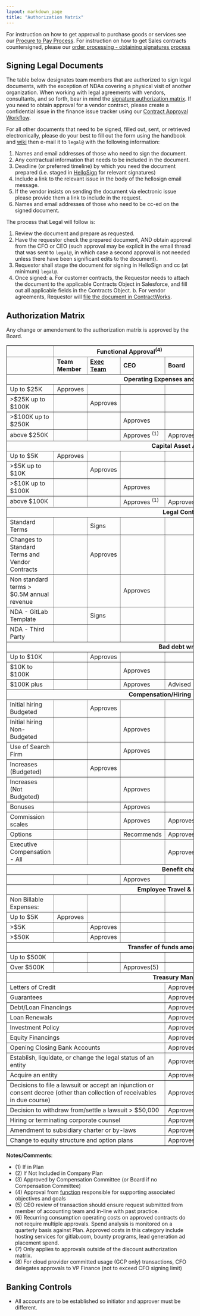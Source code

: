 ```yaml
---
layout: markdown_page
title: "Authorization Matrix"
---
```

For instruction on how to get approval to purchase goods or services see our [Procure to Pay Process](/handbook/finance/procure-to-pay/).
For instruction on how to get Sales contracts countersigned, please our [order processing - obtaining signatures process](https://about.gitlab.com/handbook/business-ops/order-processing/#obtain-signatures)

## Signing Legal Documents

The table below designates team members that are authorized to sign legal documents, with the exception of NDAs covering a physical visit of another organization.
When working with legal agreements with vendors, consultants, and so forth, bear in mind the [signature authorization matrix](/handbook/finance/authorization-matrix/).
If you need to obtain approval for a vendor contract, please create a confidential issue in the finance issue tracker using our [Contract Approval Workflow](/handbook/finance/procure-to-pay/).

For all other documents that need to be signed, filled out, sent, or retrieved electronically, please do your best to fill out the form using the handbook and [wiki](https://gitlab.com/gitlab-com/finance/wikis/company-information ) then e-mail it to `legal@` with the following information:

1. Names and email addresses of those who need to sign the document.
1. Any contractual information that needs to be included in the document.
1. Deadline (or preferred timeline) by which you need the document prepared (i.e. staged in [HelloSign](https://www.hellosign.com) for relevant signatures)
1. Include a link to the relevant issue in the body of the hellosign email message.
1. If the vendor insists on sending the document via electronic issue please provide them a link to include in the request.
1. Names and email addresses of those who need to be cc-ed on the signed document.

The process that Legal will follow is:

1. Review the document and prepare as requested.
1. Have the requestor check the prepared document, AND obtain approval from the CFO or CEO (such approval may be explicit in the email thread that was sent to `legal@`, in which case a second approval is not needed unless there have been significant edits to the document).
1. Requestor shall stage the document for signing in HelloSign and cc (at minimum) `legal@`.
1. Once signed: 
a. For customer contracts, the Requestor needs to attach the document to the applicable Contracts Object in Salesforce, and fill out all applicable fields in the Contracts Object. 
b. For vendor agreements, Requestor will [file the document in ContractWorks](/handbook/legal/vendor-contract-filing-process/).

## Authorization Matrix

Any change or amendement to the authorization matrix is approved by the Board. 

<table border="1">
  <tr>
    <td></td>
    <td colspan="4" align="center"><b>Functional Approval<sup>(4)</sup></b></td>
    <td colspan="3" align="center"><b>Financial Approval</b></td>
  </tr>
  <tr>
    <td></td>
    <td><b>Team Member</b></td>
    <td><b>
    <a href="https://about.gitlab.com/company/team/structure/#executives">Exec Team</a>
    </b></td>
    <td><b>CEO</b></td>
    <td><b>Board</b></td>
    <td><b>
      <a href="/job-families/finance/pao-jf/">PAO</a> or <a href="/job-families/finance/vp-finance/">VP, FP&A</a>
    </b></td>
    <td><b>CFO</b></td>
    <td><b>Director of Legal / CLO</b></td>
  </tr>
  <tr>
    <td colspan="8" align="center"><b>Operating Expenses and Vendor Contracts</b></td>
  </tr>
  <tr>
    <td>Up to $25K</td>
    <td>Approves</td>
    <td></td>
    <td></td>
    <td></td>
    <td>Approves/Signs</td>
    <td></td>
    <td></td>
  </tr>
  <tr>
    <td>&gt;$25K up to $100K</td>
    <td></td>
    <td>Approves</td>
    <td></td>
    <td></td>
    <td>Approves/Signs</td>
    <td></td>
    <td></td>
  </tr>
  <tr>
    <td>&gt;$100K up to $250K</td>
    <td></td>
    <td></td>
    <td>Approves</td>
    <td></td>
    <td></td>
    <td>Approves/Signs</td>
    <td></td>
  </tr>
  <tr>
    <td>above $250K</td>
    <td></td>
    <td></td>
    <td>Approves <sup>(1)</sup></td>
    <td>Approves<sup>(2)</sup></td>
    <td></td>
    <td>Approves/Signs<sup>(8)</sup></td>
    <td></td>
  </tr>
  <tr>
    <td colspan="8" align="center"><b>Capital Asset Additions</b></td>
  </tr>
  <tr>
    <td>Up to $5K</td>
    <td>Approves</td>
    <td></td>
    <td></td>
    <td></td>
    <td>N/A</sup></td>
    <td>N/A</sup></td>
    <td></td>
  </tr>
  <tr>
    <td>&gt;$5K up to $10K</td>
    <td></td>
    <td>Approves</td>
    <td></td>
    <td></td>
    <td>Approves</td>
    <td></td>
    <td></td>
  </tr>
  <tr>
    <td>&gt;$10K up to $100K</td>
    <td></td>
    <td></td>
    <td>Approves</td>
    <td></td>
    <td>Approves</td>
    <td></td>
    <td></td>
  </tr>
  <tr>
    <td>above $100K</td>
    <td></td>
    <td></td>
    <td>Approves <sup>(1)</sup></td>
    <td>Approves<sup>(2)</sup></td>
    <td></td>
    <td>Approves</td>
    <td></td>
  </tr>
  <tr>
    <td colspan="8" align="center"><b>Legal Contracts</b></td>
  </tr>
  <tr>
    <td>Standard Terms</td>
    <td></td>
    <td>Signs</td>
    <td></td>
    <td></td>
    <td>Signs</td>
    <td></td>
    <td>Signs/Approves</td>
  </tr>
  <tr>
    <td>Changes to Standard Terms and Vendor Contracts</td>
    <td></td>
    <td>Approves</td>
    <td></td>
    <td></td>
    <td>Signs</td>
    <td></td>
    <td>Signs/Approves</td>
  </tr>
  <tr>
    <td>Non standard terms > $0.5M annual revenue</td>
    <td></td>
    <td></td>
    <td>Approves</td>
    <td></td>
    <td></td>
    <td>Signs</td>
    <td>Signs/Approves</td>
  </tr>
  <tr>
    <td>NDA - GitLab Template</td>
    <td></td>
    <td>Signs</td>
    <td></td>
    <td></td>
    <td>Signs</td>
    <td></td>
    <td>Signs/Approves</td>
  </tr>
  <tr>
    <td>NDA - Third Party</td>
    <td></td>
    <td></td>
    <td></td>
    <td></td>
    <td>Signs</td>
    <td></td>
    <td>Signs/Approves</td>
  </tr>
  <tr>
    <td colspan="8" align="center"><b>Bad debt write-off</b></td>
  </tr>
  <tr>
    <td>Up to $10K</td>
    <td></td>
    <td>Approves</td>
    <td></td>
    <td></td>
    <td>Approves</td>
    <td></td>
    <td></td>
  </tr>
  <tr>
    <td>$10K to $100K</td>
    <td></td>
    <td></td>
    <td>Approves</td>
    <td></td>
    <td>Approves</td>
    <td></td>
    <td></td>
  </tr>
  <tr>
    <td>$100K plus</td>
    <td></td>
    <td></td>
    <td>Approves</td>
    <td>Advised</td>
    <td></td>
    <td>Approves</td>
    <td></td>
  </tr>
  <tr>
    <td colspan="8" align="center"><b>Compensation/Hiring - non-executive:</b></td>
  </tr>
  <tr>
    <td>Initial hiring Budgeted</td>
    <td></td>
    <td>Approves</td>
    <td></td>
    <td></td>
    <td></td>
    <td></td>
    <td></td>
  </tr>
  <tr>
    <td>Initial hiring Non-Budgeted</td>
    <td></td>
    <td></td>
    <td>Approves</td>
    <td></td>
    <td>Approves</td>
    <td></td>
    <td></td>
  </tr>
  <tr>
    <td>Use of Search Firm</td>
    <td></td>
    <td></td>
    <td>Approves</td>
    <td></td>
    <td></td>
    <td></td>
    <td></td>
  </tr>
  <tr>
    <td>Increases (Budgeted)</td>
    <td></td>
    <td>Approves</td>
    <td></td>
    <td></td>
    <td>Approves</td>
    <td></td>
    <td></td>
  </tr>
  <tr>
    <td>Increases (Not Budgeted)</td>
    <td></td>
    <td></td>
    <td>Approves</td>
    <td></td>
    <td></td>
    <td>Approves</td>
    <td></td>
  </tr>
  <tr>
    <td>Bonuses</td>
    <td></td>
    <td></td>
    <td>Approves</td>
    <td></td>
    <td></td>
    <td>Approves</td>
    <td></td>
  </tr>
  <tr>
    <td>Commission scales</td>
    <td></td>
    <td></td>
    <td>Approves</td>
    <td>Approves</td>
    <td></td>
    <td>Approves</td>
    <td></td>
  </tr>
  <tr>
    <td>Options</td>
    <td></td>
    <td></td>
    <td>Recommends</td>
    <td>Approves</td>
    <td></td>
    <td></td>
    <td></td>
  </tr>
  <tr>
    <td>Executive Compensation - All</td>
    <td></td>
    <td></td>
    <td></td>
    <td>Approves<sup>(3)</sup></td>
    <td></td>
    <td></td>
    <td></td>
  </tr>
  <tr>
    <td colspan="8" align="center"><b>Benefit changes</b></td>
  </tr>
  <tr>
    <td></td>
    <td></td>
    <td></td>
    <td>Approves</td>
    <td></td>
    <td></td>
    <td>Approves</td>
    <td></td>
  </tr>
  <tr>
    <td colspan="8" align="center"><b>Employee Travel &amp; Entertainment</b></td>
  </tr>
  <tr>
    <td>Non Billable Expenses:</td>
    <td></td>
    <td></td>
    <td></td>
    <td></td>
    <td></td>
    <td></td>
    <td></td>
  </tr>
  <tr>
    <td>Up to $5K</td>
    <td>Approves</td>
    <td></td>
    <td></td>
    <td></td>
    <td>Approves</td>
    <td></td>
    <td></td>
  </tr>
  <tr>
    <td>&gt;$5K</td>
    <td></td>
    <td>Approves</td>
    <td></td>
    <td></td>
    <td>Approves</td>
    <td></td>
    <td></td>
  </tr>
  <tr>
    <td>&gt;$50K</td>
    <td></td>
    <td>Approves</td>
    <td></td>
    <td></td>
    <td></td>
    <td>Approves</td>
    <td></td>
  </tr>
  <tr>
    <td colspan="8" align="center"><b>Transfer of funds among GitLab entities</b></td>
  </tr>
  <tr>
    <td>Up to $500K</td>
    <td></td>
    <td></td>
    <td></td>
    <td></td>
    <td>Approves</td>
    <td></td>
    <td></td>
  </tr>
  <tr>
    <td>Over $500K</td>
    <td></td>
    <td></td>
    <td>Approves(5)</td>
    <td></td>
    <td></td>
    <td>Approves</td>
    <td></td>
  </tr>
  <tr>
    <td colspan="8" align="center"><b>Treasury Management</b></td>
  </tr>
  <tr>
    <td colspan="4">Letters of Credit</td>
    <td>Approves</td>
    <td></td>
    <td></td>
    <td></td>
  </tr>
  <tr>
    <td colspan="4">Guarantees</td>
    <td>Approves</td>
    <td></td>
    <td></td>
    <td></td>
  </tr>
  <tr>
    <td colspan="4">Debt/Loan Financings</td>
    <td>Approves</td>
    <td></td>
    <td></td>
    <td></td>
  </tr>
  <tr>
    <td colspan="4">Loan Renewals</td>
    <td>Approves</td>
    <td></td>
    <td></td>
    <td></td>
  </tr>
  <tr>
    <td colspan="4">Investment Policy</td>
    <td>Approves</td>
    <td></td>
    <td></td>
    <td></td>
  </tr>
  <tr>
    <td colspan="4">Equity Financings</td>
    <td>Approves</td>
    <td></td>
    <td></td>
    <td></td>
  </tr>
  <tr>
    <td colspan="4">Opening Closing Bank Accounts</td>
    <td>Approves</td>
    <td></td>
    <td></td>
    <td></td>
  </tr>
  <tr>
    <td colspan="4">Establish, liquidate, or change the legal status of an entity</td>
    <td>Approves</td>
    <td></td>
    <td></td>
    <td></td>
  </tr>
  <tr>
    <td colspan="4">Acquire an entity</td>
    <td>Approves</td>
    <td></td>
    <td></td>
    <td></td>
  </tr>
  <tr>
    <td colspan="4">Decisions to file a lawsuit or accept an injunction or consent decree (other than collection of receivables in due course)</td>
    <td>Approves</td>
    <td></td>
    <td></td>
    <td></td>
  </tr>
  <tr>
    <td colspan="4">Decision to withdraw from/settle a lawsuit > $50,000</td>
    <td>Approves</td>
    <td></td>
    <td></td>
    <td></td>
  </tr>
  <tr>
    <td colspan="4">Hiring or terminating corporate counsel</td>
    <td>Approves</td>
    <td></td>
    <td></td>
    <td></td>
  </tr>
  <tr>
    <td colspan="4">Amendment to subsidiary charter or by-laws</td>
    <td>Approves</td>
    <td></td>
    <td></td>
    <td></td>
  </tr>
  <tr>
    <td colspan="4">Change to equity structure and option plans</td>
    <td>Approves</td>
    <td></td>
    <td></td>
    <td></td>
  </tr>
</table>

**Notes/Comments**:

- (1) If in Plan
- (2) If Not Included in Company Plan
- (3) Approved by Compensation Committee (or Board if no Compensation Committee)
- (4) Approval from [function](/company/team/structure/#table) responsible for supporting associated objectives and goals 
- (5) CEO review of transaction should ensure request submitted from member of accounting team and in-line with past practice.
- (6) Recurring consumption operating costs on approved contracts do not require multiple approvals. Spend analysis is monitored on a quarterly basis against Plan. Approved costs in this category include hosting services for gitlab.com, bounty programs, lead generation ad placement spend.
- (7) Only applies to approvals outside of the discount authorization matrix.
- (8) For cloud provider committed usage (GCP only) transactions, CFO delegates approvals to VP Finance (not to exceed CFO signing limit)
## Banking Controls

- All accounts are to be established so initiator and approver must be different.
